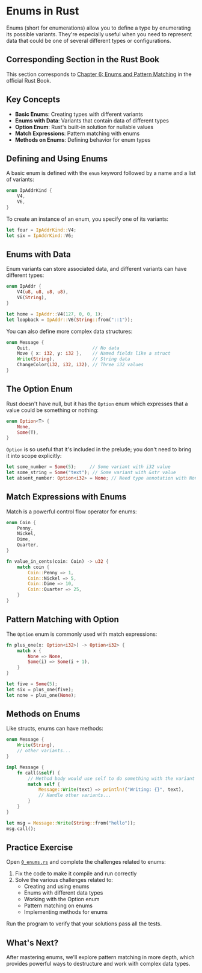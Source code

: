 # Enums in Rust

Enums (short for enumerations) allow you to define a type by enumerating its possible variants. They're especially useful when you need to represent data that could be one of several different types or configurations.

## Corresponding Section in the Rust Book

This section corresponds to [Chapter 6: Enums and Pattern Matching](https://doc.rust-lang.org/book/ch06-00-enums.html) in the official Rust Book.

## Key Concepts

- **Basic Enums**: Creating types with different variants
- **Enums with Data**: Variants that contain data of different types
- **Option Enum**: Rust's built-in solution for nullable values
- **Match Expressions**: Pattern matching with enums
- **Methods on Enums**: Defining behavior for enum types

## Defining and Using Enums

A basic enum is defined with the `enum` keyword followed by a name and a list of variants:

```rust
enum IpAddrKind {
    V4,
    V6,
}
```

To create an instance of an enum, you specify one of its variants:

```rust
let four = IpAddrKind::V4;
let six = IpAddrKind::V6;
```

## Enums with Data

Enum variants can store associated data, and different variants can have different types:

```rust
enum IpAddr {
    V4(u8, u8, u8, u8),
    V6(String),
}

let home = IpAddr::V4(127, 0, 0, 1);
let loopback = IpAddr::V6(String::from("::1"));
```

You can also define more complex data structures:

```rust
enum Message {
    Quit,                       // No data
    Move { x: i32, y: i32 },    // Named fields like a struct
    Write(String),              // String data
    ChangeColor(i32, i32, i32), // Three i32 values
}
```

## The Option Enum

Rust doesn't have null, but it has the `Option` enum which expresses that a value could be something or nothing:

```rust
enum Option<T> {
    None,
    Some(T),
}
```

`Option` is so useful that it's included in the prelude; you don't need to bring it into scope explicitly:

```rust
let some_number = Some(5);     // Some variant with i32 value
let some_string = Some("text"); // Some variant with &str value
let absent_number: Option<i32> = None; // Need type annotation with None
```

## Match Expressions with Enums

Match is a powerful control flow operator for enums:

```rust
enum Coin {
    Penny,
    Nickel,
    Dime,
    Quarter,
}

fn value_in_cents(coin: Coin) -> u32 {
    match coin {
        Coin::Penny => 1,
        Coin::Nickel => 5,
        Coin::Dime => 10,
        Coin::Quarter => 25,
    }
}
```

## Pattern Matching with Option

The `Option` enum is commonly used with match expressions:

```rust
fn plus_one(x: Option<i32>) -> Option<i32> {
    match x {
        None => None,
        Some(i) => Some(i + 1),
    }
}

let five = Some(5);
let six = plus_one(five);
let none = plus_one(None);
```

## Methods on Enums

Like structs, enums can have methods:

```rust
enum Message {
    Write(String),
    // other variants...
}

impl Message {
    fn call(&self) {
        // Method body would use self to do something with the variant
        match self {
            Message::Write(text) => println!("Writing: {}", text),
            // Handle other variants...
        }
    }
}

let msg = Message::Write(String::from("hello"));
msg.call();
```

## Practice Exercise

Open [`0_enums.rs`](./0_enums.rs) and complete the challenges related to enums:

1. Fix the code to make it compile and run correctly
2. Solve the various challenges related to:
   - Creating and using enums
   - Enums with different data types
   - Working with the Option enum
   - Pattern matching on enums
   - Implementing methods for enums

Run the program to verify that your solutions pass all the tests.

## What's Next?

After mastering enums, we'll explore pattern matching in more depth, which provides powerful ways to destructure and work with complex data types. 